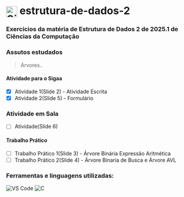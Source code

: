 <h1>
  <img src="https://cdn.jsdelivr.net/gh/devicons/devicon/icons/c/c-original.svg" alt="Símbolo C" width="30" style="vertical-align: middle;">
  estrutura-de-dados-2
</h1>

### Exercícios da matéria de Estrutura de Dados 2 de 2025.1 de Ciências da Computação

### Assutos estudados
>Árvores..

#### Atividade para o Sigaa
- [x] Atividade 1(Slide 2) - Atividade Escrita
- [x] Atividade 2(Slide 5) - Formulário

### Atividade em Sala
- [ ] Atividade(Slide 6)

#### Trabalho Prático
- [ ] Trabalho Prático 1(Slide 3) - Árvore Binária Expressão Aritmética 
- [ ] Trabalho Prático 2(Slide 4) - Árvore Binaria de Busca e Árvore AVL

### Ferramentas e linguagens utilizadas:
<div>
  <img src="https://img.shields.io/badge/-VS%20Code-007ACC?logo=visual-studio-code&logoColor=white&style=flat" alt="VS Code">
  <img src="https://img.shields.io/badge/-C-00599C?logo=c&logoColor=white&style=flat" alt="C">
</div>

